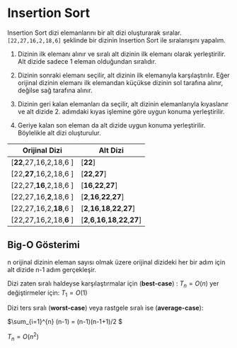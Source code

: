 # Insertion Sort

Insertion Sort dizi elemanlarını bir alt dizi oluşturarak sıralar. `[22,27,16,2,18,6]`  şeklinde bir dizinin Insertion Sort ile sıralanışını yapalım.


1. Dizinin ilk elemanı alınır ve sıralı alt dizinin ilk elemanı olarak yerleştirilir. Alt dizide sadece 1 eleman olduğundan sıralıdır.

2. Dizinin sonraki elemanı seçilir, alt dizinin ilk elemanıyla karşılaştırılır. Eğer orijinal dizinin elemanı ilk elemandan küçükse dizinin sol tarafına alınır, değilse sağ tarafına alınır.

3. Dizinin geri kalan elemanları da seçilir, alt dizinin elemanlarıyla kıyaslanır ve alt dizide 2. adımdaki kıyas işlemine göre uygun konuma yerleştirilir.

4. Geriye kalan son eleman da alt dizide uygun konuma yerleştirilir. Böylelikle alt dizi oluşturulur.

| Orijinal Dizi | Alt Dizi |
| ----------- | ----------- |
| [**22**,27,16,2,18,6 ]| [**22**]| |
| [22,**27**,16,2,18,6 ]   | [**22**,**27**]   |
| [22,27,**16**,2,18,6 ]   | [**16**,**22**,**27**]|
| [22,27,16,**2**,18,6 ]   | [**2**,**16**,**22**,**27**]|
| [22,27,16,2,**18**,6 ]   | [**2**,**16**,**18**,**22**,**27**]|
| [22,27,16,2,18,**6** ]   | [**2**,**6**,**16**,**18**,**22**,**27**]|


## Big-O Gösterimi

 n orijinal dizinin eleman sayısı olmak üzere orijinal dizideki her bir adım için alt dizide n-1 adım gerçekleşir.

Dizi zaten sıralı haldeyse karşılaştırmalar için (**best-case**) : $T_{n}=O(n)$ yer değiştirmeler için: $T_{1}=O(1)$

Dizi ters sıralı (**worst-case**) veya rastgele sıralı ise (**average-case**):

$\sum_{i=1}^{n} (n-1) = (n-1)(n-1+1)/2 $

$T_{n}=O(n^2)$

